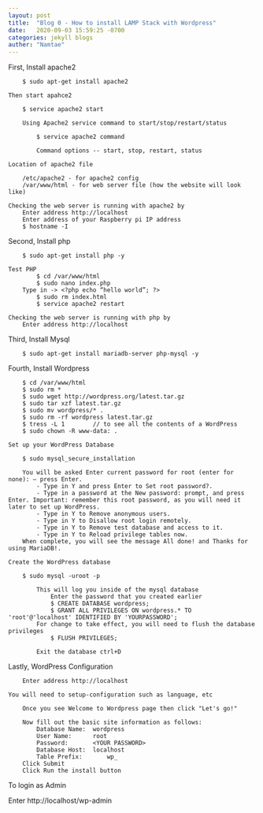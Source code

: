 ```yaml
---
layout: post
title:  "Blog 0 - How to install LAMP Stack with Wordpress"
date:   2020-09-03 15:59:25 -0700
categories: jekyll blogs
auther: "Namtae"
---
```


First, Install apache2

		$ sudo apt-get install apache2

    Then start apahce2

        $ service apache2 start

        Using Apache2 service command to start/stop/restart/status

		    $ service apache2 command

            Command options -- start, stop, restart, status

    Location of apache2 file

        /etc/apache2 - for apache2 config
        /var/www/html - for web server file (how the website will look like)
	
    Checking the web server is running with apache2 by 
        Enter address http://localhost
        Enter address of your Raspberry pi IP address 
		$ hostname -I 


Second, Install php

	    $ sudo apt-get install php -y

	Test PHP
			$ cd /var/www/html
			$ sudo nano index.php
        Type in -> <?php echo “hello world”; ?> 
            $ sudo rm index.html
            $ service apache2 restart

    Checking the web server is running with php by
		Enter address http://localhost


Third, Install Mysql

	    $ sudo apt-get install mariadb-server php-mysql -y

Fourth, Install Wordpress 

		$ cd /var/www/html
		$ sudo rm *
		$ sudo wget http://wordpress.org/latest.tar.gz
		$ sudo tar xzf latest.tar.gz
		$ sudo mv wordpress/* .
		$ sudo rm -rf wordpress latest.tar.gz
		$ tress -L 1 		// to see all the contents of a WordPress
		$ sudo chown -R www-data: . 
    
    Set up your WordPress Database

		$ sudo mysql_secure_installation

        You will be asked Enter current password for root (enter for none): — press Enter.
            - Type in Y and press Enter to Set root password?.
            - Type in a password at the New password: prompt, and press Enter. Important: remember this root password, as you will need it later to set up WordPress.
            - Type in Y to Remove anonymous users.
            - Type in Y to Disallow root login remotely.
            - Type in Y to Remove test database and access to it.
            - Type in Y to Reload privilege tables now.
        When complete, you will see the message All done! and Thanks for using MariaDB!.

	Create the WordPress database

		$ sudo mysql -uroot -p
			
            This will log you inside of the mysql database
			    Enter the password that you created earlier 
			    $ CREATE DATABASE wordpress;
                $ GRANT ALL PRIVILEGES ON wordpress.* TO 'root'@'localhost' IDENTIFIED BY 'YOURPASSWORD';
            For change to take effect, you will need to flush the database privileges
                $ FLUSH PRIVILEGES;
            
            Exit the database ctrl+D 


Lastly, WordPress Configuration  
		
        Enter address http://localhost
        
    You will need to setup-configuration such as language, etc
        
        Once you see Welcome to Wordpress page then click "Let's go!"

        Now fill out the basic site information as follows:
            Database Name:	wordpress
            User Name:		root
            Password:		<YOUR PASSWORD>
            Database Host:	localhost
            Table Prefix:		wp_
		Click Submit
		Click Run the install button

To login as Admin 

Enter http://localhost/wp-admin
		
